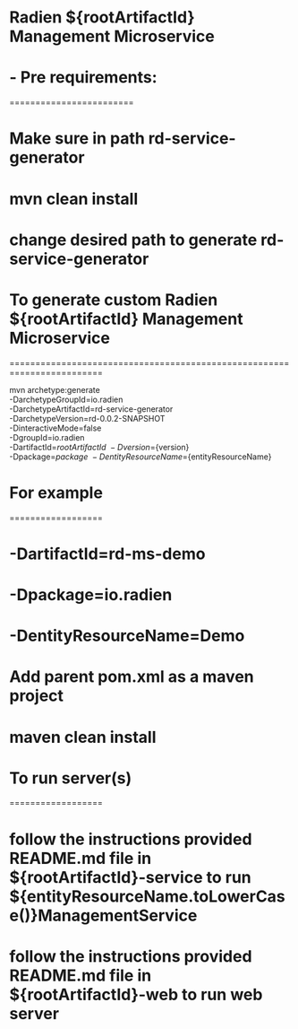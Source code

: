 Radien ${rootArtifactId} Management Microservice
======

# - Pre requirements:
========================

# Make sure in path rd-service-generator
# mvn clean install
# change desired path to generate rd-service-generator

# To generate custom Radien ${rootArtifactId} Management Microservice
========================================================================

mvn archetype:generate \
-DarchetypeGroupId=io.radien \
-DarchetypeArtifactId=rd-service-generator \
-DarchetypeVersion=rd-0.0.2-SNAPSHOT \
-DinteractiveMode=false \
-DgroupId=io.radien \
-DartifactId=${rootArtifactId} \
-Dversion=${version} \
-Dpackage=${package} \
-DentityResourceName=${entityResourceName} 

# For example
==================

# -DartifactId=rd-ms-demo
# -Dpackage=io.radien
# -DentityResourceName=Demo

# Add parent pom.xml as a maven project
# maven clean install

# To run server(s)
==================
# follow the instructions provided README.md file in ${rootArtifactId}-service to run ${entityResourceName.toLowerCase()}ManagementService

# follow the instructions provided README.md file in ${rootArtifactId}-web to run web server



